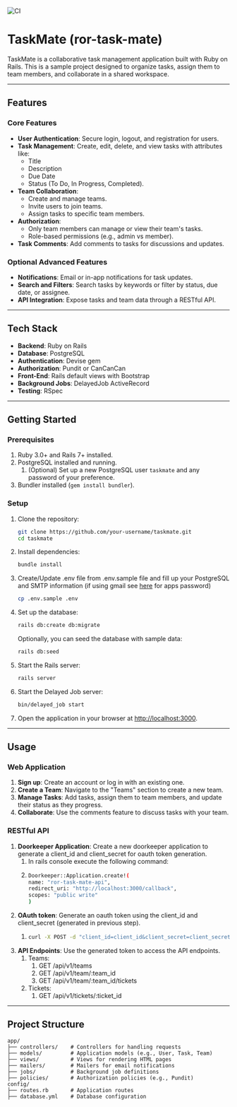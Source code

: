 ![CI](https://github.com/lgabrielgr/ror-task-mate/actions/workflows/ci.yml/badge.svg)

# TaskMate (ror-task-mate)

TaskMate is a collaborative task management application built with Ruby on Rails. This is a sample project designed to organize tasks, assign them to team members, and collaborate in a shared workspace.

---

## Features

### Core Features
- **User Authentication**: Secure login, logout, and registration for users.
- **Task Management**: Create, edit, delete, and view tasks with attributes like:
    - Title
    - Description
    - Due Date
    - Status (To Do, In Progress, Completed).
- **Team Collaboration**:
    - Create and manage teams.
    - Invite users to join teams.
    - Assign tasks to specific team members.
- **Authorization**:
    - Only team members can manage or view their team's tasks.
    - Role-based permissions (e.g., admin vs member).
- **Task Comments**: Add comments to tasks for discussions and updates.

### Optional Advanced Features
- **Notifications**: Email or in-app notifications for task updates.
- **Search and Filters**: Search tasks by keywords or filter by status, due date, or assignee.
- **API Integration**: Expose tasks and team data through a RESTful API.

---

## Tech Stack

- **Backend**: Ruby on Rails
- **Database**: PostgreSQL
- **Authentication**: Devise gem
- **Authorization**: Pundit or CanCanCan
- **Front-End**: Rails default views with Bootstrap
- **Background Jobs**: DelayedJob ActiveRecord
- **Testing**: RSpec

---

## Getting Started

### Prerequisites

1. Ruby 3.0+ and Rails 7+ installed.
2. PostgreSQL installed and running.
   1. (Optional) Set up a new PostgreSQL user `taskmate` and any password of your preference.
3. Bundler installed (`gem install bundler`).

### Setup

1. Clone the repository:
   ```bash
   git clone https://github.com/your-username/taskmate.git
   cd taskmate
   ```

2. Install dependencies:
   ```bash
   bundle install
   ```

3. Create/Update .env file from .env.sample file and fill up your PostgreSQL and SMTP information (if using gmail see [here](https://support.google.com/accounts/answer/185833?hl=en) for apps password)
   ```bash
   cp .env.sample .env
   ```

4. Set up the database:
   ```bash
   rails db:create db:migrate
   ```
    Optionally, you can seed the database with sample data:
    ```bash
   rails db:seed
   ```

5. Start the Rails server:
   ```bash
   rails server
   ```
6. Start the Delayed Job server:
   ```bash
   bin/delayed_job start
   ```

7. Open the application in your browser at [http://localhost:3000](http://localhost:3000).

---

## Usage

### Web Application
1. **Sign up**: Create an account or log in with an existing one.
2. **Create a Team**: Navigate to the "Teams" section to create a new team.
3. **Manage Tasks**: Add tasks, assign them to team members, and update their status as they progress.
4. **Collaborate**: Use the comments feature to discuss tasks with your team.

### RESTful API
1. **Doorkeeper Application**: Create a new doorkeeper application to generate a client_id and client_secret for oauth token generation.
   1. In rails console execute the following command:
   2. ```bash
      Doorkeeper::Application.create!(
      name: "ror-task-mate-api",
      redirect_uri: "http://localhost:3000/callback",
      scopes: "public write"
      )
      ```
2. **OAuth token**: Generate an oauth token using the client_id and client_secret (generated in previous step).
   1. ```bash
      curl -X POST -d "client_id=client_id&client_secret=client_secret&grant_type=client_credentials" http://localhost:3000/oauth/token
      ```
3. **API Endpoints**: Use the generated token to access the API endpoints.
   1. Teams:
      1. GET /api/v1/teams
      2. GET /api/v1/team/:team_id
      3. GET /api/v1/team/:team_id/tickets
   2. Tickets:
      1. GET /api/v1/tickets/:ticket_id
---

## Project Structure

```plaintext
app/
├── controllers/    # Controllers for handling requests
├── models/         # Application models (e.g., User, Task, Team)
├── views/          # Views for rendering HTML pages
├── mailers/        # Mailers for email notifications
├── jobs/           # Background job definitions
├── policies/       # Authorization policies (e.g., Pundit)
config/
├── routes.rb       # Application routes
├── database.yml    # Database configuration
```
